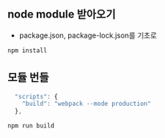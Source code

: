 ## node module 받아오기

- package.json, package-lock.json를 기초로

```bash
npm install
```

## 모듈 번들

```js
  "scripts": {
    "build": "webpack --mode production"
  },
```

```bash
npm run build
```
